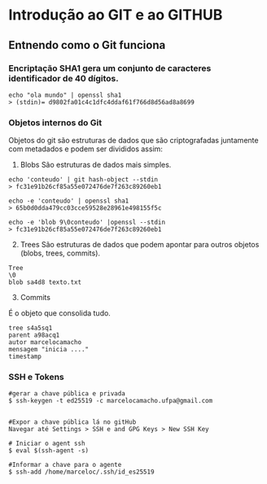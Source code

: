 # Introdução ao GIT e ao GITHUB

## Entnendo como o Git funciona

###  Encriptação SHA1 gera um conjunto de caracteres identificador de 40 dígitos.

```
echo "ola mundo" | openssl sha1
> (stdin)= d9802fa01c4c1dfc4ddaf61f766d8d56ad8a8699

```

### Objetos internos do Git

Objetos do git são estruturas de dados que são criptografadas juntamente com metadados e podem ser divididos assim:

1. Blobs
São estruturas de dados mais simples.
```
echo 'conteudo' | git hash-object --stdin
> fc31e91b26cf85a55e072476de7f263c89260eb1

echo -e 'conteudo' | openssl sha1
> 65b0d0dda479cc03cce59528e28961e498155f5c

echo -e 'blob 9\0conteudo' |openssl --stdin
> fc31e91b26cf85a55e072476de7f263c89260eb1
```

2. Trees
São estruturas de dados que podem apontar para outros objetos (blobs, trees, commits).

``` 
Tree
\0
blob sa4d8 texto.txt
``` 
3. Commits

É o objeto que consolida tudo.

```Commit
tree s4a5sq1
parent a98acq1
autor marcelocamacho
mensagem "inicia ...."
timestamp 
```

### SSH e Tokens

```
#gerar a chave pública e privada
$ ssh-keygen -t ed25519 -c marcelocamacho.ufpa@gmail.com


#Expor a chave pública lá no gitHub
Navegar até Settings > SSH e and GPG Keys > New SSH Key

# Iniciar o agent ssh
$ eval $(ssh-agent -s)

#Informar a chave para o agente
$ ssh-add /home/marceloc/.ssh/id_es25519

``` 
